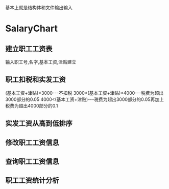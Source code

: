 
基本上就是结构体和文件输出输入

# SalaryChart
## 建立职工工资表
  输入职工号,名字,基本工资,津贴建立
## 职工扣税和实发工资 
   (基本工资+津贴)<3000---不扣税
   3000<(基本工资+津贴)<4000---税费为超出3000部分的0.05
   4000<(基本工资+津贴)---税费为超出3000部分的0.05再加上税费为超出4000部分的0.1
## 实发工资从高到低排序                
## 修改职工工资信息                  
## 查询职工工资信息                   
## 职工工资统计分析 
  
